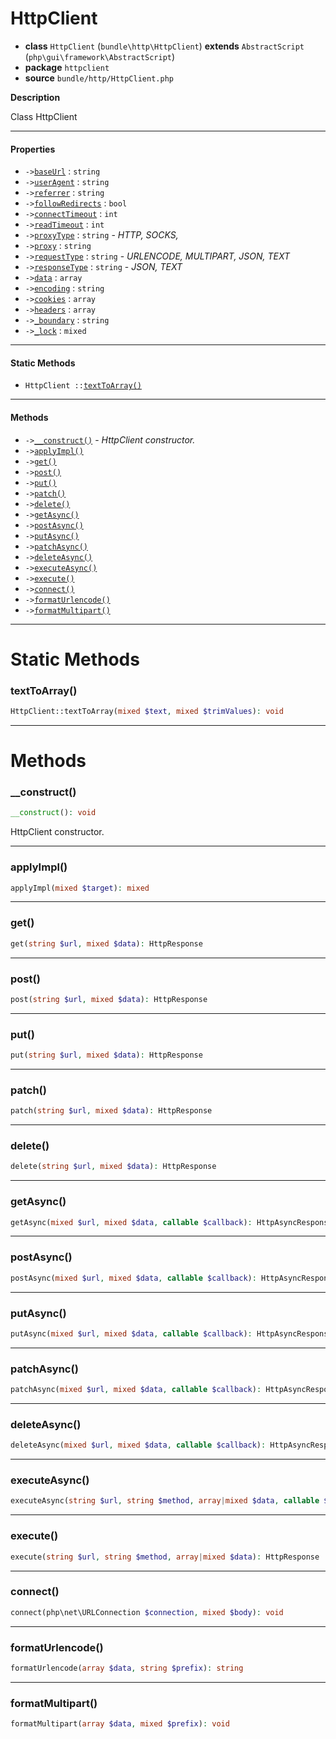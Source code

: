 # HttpClient

- **class** `HttpClient` (`bundle\http\HttpClient`) **extends** `AbstractScript` (`php\gui\framework\AbstractScript`)
- **package** `httpclient`
- **source** `bundle/http/HttpClient.php`

**Description**

Class HttpClient

---

#### Properties

- `->`[`baseUrl`](#prop-baseurl) : `string`
- `->`[`userAgent`](#prop-useragent) : `string`
- `->`[`referrer`](#prop-referrer) : `string`
- `->`[`followRedirects`](#prop-followredirects) : `bool`
- `->`[`connectTimeout`](#prop-connecttimeout) : `int`
- `->`[`readTimeout`](#prop-readtimeout) : `int`
- `->`[`proxyType`](#prop-proxytype) : `string` - _HTTP, SOCKS,_
- `->`[`proxy`](#prop-proxy) : `string`
- `->`[`requestType`](#prop-requesttype) : `string` - _URLENCODE, MULTIPART, JSON, TEXT_
- `->`[`responseType`](#prop-responsetype) : `string` - _JSON, TEXT_
- `->`[`data`](#prop-data) : `array`
- `->`[`encoding`](#prop-encoding) : `string`
- `->`[`cookies`](#prop-cookies) : `array`
- `->`[`headers`](#prop-headers) : `array`
- `->`[`_boundary`](#prop-_boundary) : `string`
- `->`[`_lock`](#prop-_lock) : `mixed`

---

#### Static Methods

- `HttpClient ::`[`textToArray()`](#method-texttoarray)

---

#### Methods

- `->`[`__construct()`](#method-__construct) - _HttpClient constructor._
- `->`[`applyImpl()`](#method-applyimpl)
- `->`[`get()`](#method-get)
- `->`[`post()`](#method-post)
- `->`[`put()`](#method-put)
- `->`[`patch()`](#method-patch)
- `->`[`delete()`](#method-delete)
- `->`[`getAsync()`](#method-getasync)
- `->`[`postAsync()`](#method-postasync)
- `->`[`putAsync()`](#method-putasync)
- `->`[`patchAsync()`](#method-patchasync)
- `->`[`deleteAsync()`](#method-deleteasync)
- `->`[`executeAsync()`](#method-executeasync)
- `->`[`execute()`](#method-execute)
- `->`[`connect()`](#method-connect)
- `->`[`formatUrlencode()`](#method-formaturlencode)
- `->`[`formatMultipart()`](#method-formatmultipart)

---
# Static Methods

<a name="method-texttoarray"></a>

### textToArray()
```php
HttpClient::textToArray(mixed $text, mixed $trimValues): void
```

---
# Methods

<a name="method-__construct"></a>

### __construct()
```php
__construct(): void
```
HttpClient constructor.

---

<a name="method-applyimpl"></a>

### applyImpl()
```php
applyImpl(mixed $target): mixed
```

---

<a name="method-get"></a>

### get()
```php
get(string $url, mixed $data): HttpResponse
```

---

<a name="method-post"></a>

### post()
```php
post(string $url, mixed $data): HttpResponse
```

---

<a name="method-put"></a>

### put()
```php
put(string $url, mixed $data): HttpResponse
```

---

<a name="method-patch"></a>

### patch()
```php
patch(string $url, mixed $data): HttpResponse
```

---

<a name="method-delete"></a>

### delete()
```php
delete(string $url, mixed $data): HttpResponse
```

---

<a name="method-getasync"></a>

### getAsync()
```php
getAsync(mixed $url, mixed $data, callable $callback): HttpAsyncResponse
```

---

<a name="method-postasync"></a>

### postAsync()
```php
postAsync(mixed $url, mixed $data, callable $callback): HttpAsyncResponse
```

---

<a name="method-putasync"></a>

### putAsync()
```php
putAsync(mixed $url, mixed $data, callable $callback): HttpAsyncResponse
```

---

<a name="method-patchasync"></a>

### patchAsync()
```php
patchAsync(mixed $url, mixed $data, callable $callback): HttpAsyncResponse
```

---

<a name="method-deleteasync"></a>

### deleteAsync()
```php
deleteAsync(mixed $url, mixed $data, callable $callback): HttpAsyncResponse
```

---

<a name="method-executeasync"></a>

### executeAsync()
```php
executeAsync(string $url, string $method, array|mixed $data, callable $callback): HttpAsyncResponse
```

---

<a name="method-execute"></a>

### execute()
```php
execute(string $url, string $method, array|mixed $data): HttpResponse
```

---

<a name="method-connect"></a>

### connect()
```php
connect(php\net\URLConnection $connection, mixed $body): void
```

---

<a name="method-formaturlencode"></a>

### formatUrlencode()
```php
formatUrlencode(array $data, string $prefix): string
```

---

<a name="method-formatmultipart"></a>

### formatMultipart()
```php
formatMultipart(array $data, mixed $prefix): void
```
